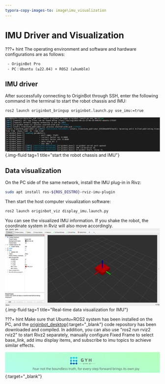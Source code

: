 ```yaml
---
typora-copy-images-to: image\imu_visualization
---
```


# **IMU Driver and Visualization**

???+ hint
    The operating environment and software and hardware configurations are as follows:
    

     - OriginBot Pro
     - PC：Ubuntu (≥22.04) + ROS2 (≥humble)



<!-- <iframe
  src="//player.bilibili.com/player.html?aid=516658213&bvid=BV1eg411a7A9&cid=866114680&page=14&autoplay=0"
  scrolling="no"
  border="0"
  width="800px"
  height="460px"
  frameborder="no"
  framespacing="0"
  allowfullscreen="true"
>
</iframe> -->



## **IMU driver**

After successfully connecting to OriginBot through SSH, enter the following command in the terminal to start the robot chassis and IMU:

```bash
ros2 launch originbot_bringup originbot.launch.py use_imu:=true
```

![image-20220822150712051](../../assets/img/imu_visualization/image-20220822150712051.png){.img-fluid tag=1 title="start the robot chassis and IMU"}



## **Data visualization**

On the PC side of the same network, install the IMU plug-in in Rivz:

```bash
sudo apt install ros-${ROS_DISTRO}-rviz-imu-plugin
```



Then start the host computer visualization software:

```bash
ros2 launch originbot_viz display_imu.launch.py
```



You can see the visualized IMU information. If you shake the robot, the coordinate system in Rviz will also move accordingly.
![img](../../assets/img/imu_visualization/Clip_2024-09-14_17-59-47.png){.img-fluid tag=1 title="Real-time data visualization for IMU"}

???+ hint
    Make sure that Ubuntu+ROS2 system has been installed on the PC, and the [originbot_desktop](https://github.com/guyuehome/originbot_desktop){:target="_blank"} code repository has been downloaded and compiled. In addition, you can also use "ros2 run rviz2 rviz2" to start Rivz2 separately, manually configure Fixed Frame to select base_link, add imu display items, and subscribe to imu topics to achieve similar effects.



[![图片1](../../assets/img/footer_en.png)](https://www.guyuehome.com/){:target="_blank"}

